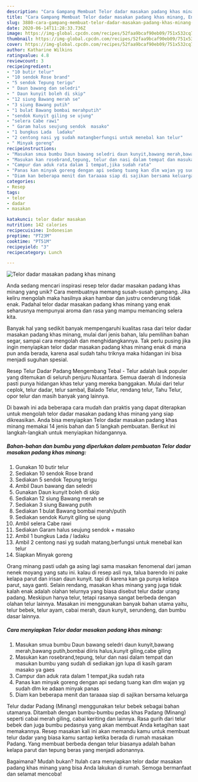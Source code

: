 ```yaml
---
description: "Cara Gampang Membuat Telor dadar masakan padang khas minang, Enak"
title: "Cara Gampang Membuat Telor dadar masakan padang khas minang, Enak"
slug: 3880-cara-gampang-membuat-telor-dadar-masakan-padang-khas-minang-enak
date: 2020-06-14T11:28:33.736Z
image: https://img-global.cpcdn.com/recipes/52faa9bcaf90eb09/751x532cq70/telor-dadar-masakan-padang-khas-minang-foto-resep-utama.jpg
thumbnail: https://img-global.cpcdn.com/recipes/52faa9bcaf90eb09/751x532cq70/telor-dadar-masakan-padang-khas-minang-foto-resep-utama.jpg
cover: https://img-global.cpcdn.com/recipes/52faa9bcaf90eb09/751x532cq70/telor-dadar-masakan-padang-khas-minang-foto-resep-utama.jpg
author: Katharine Wilkins
ratingvalue: 4.8
reviewcount: 3
recipeingredient:
- "10 butir telur"
- "10 sendok Rose brand"
- "5 sendok Tepung terigu"
- " Daun bawang dan seledri"
- " Daun kunyit boleh di skip"
- "12 siung Bawang merah se"
- "3 siung Bawang putih"
- "1 bulat Bawang bombai merahputih"
- "sendok Kunyit giling se ujung"
- "selera Cabe rawi"
- " Garam halus seujung sendok  masako"
- "1 bungkus Lada  ladaku"
- "2 centong nasi yg sudah matangberfungsi untuk menebal kan telur"
- " Minyak goreng"
recipeinstructions:
- "Masukan smua bumbu Daun bawang seledri daun kunyit,bawang merah,bawang putih,bombai diiris halus,kunyit giling,cabe giling"
- "Masukan kan rosebrand,tepung, telur dan nasi dalam tempat dan masukan bumbu yang sudah di sediakan jgn lupa di kasih garam masako ya gaes"
- "Campur dan aduk rata dalam 1 tempat,jika sudah rata"
- "Panas kan minyak goreng dengan api sedang tuang kan dlm wajan yg sudah dlm ke adaan minyak panas"
- "Diam kan beberapa menit dan taraaaa siap di sajikan bersama keluarga"
categories:
- Resep
tags:
- telor
- dadar
- masakan

katakunci: telor dadar masakan 
nutrition: 142 calories
recipecuisine: Indonesian
preptime: "PT23M"
cooktime: "PT51M"
recipeyield: "3"
recipecategory: Lunch

---
```



![Telor dadar masakan padang khas minang](https://img-global.cpcdn.com/recipes/52faa9bcaf90eb09/751x532cq70/telor-dadar-masakan-padang-khas-minang-foto-resep-utama.jpg)

Anda sedang mencari inspirasi resep telor dadar masakan padang khas minang yang unik? Cara membuatnya memang susah-susah gampang. Jika keliru mengolah maka hasilnya akan hambar dan justru cenderung tidak enak. Padahal telor dadar masakan padang khas minang yang enak seharusnya mempunyai aroma dan rasa yang mampu memancing selera kita.

Banyak hal yang sedikit banyak mempengaruhi kualitas rasa dari telor dadar masakan padang khas minang, mulai dari jenis bahan, lalu pemilihan bahan segar, sampai cara mengolah dan menghidangkannya. Tak perlu pusing jika ingin menyiapkan telor dadar masakan padang khas minang enak di mana pun anda berada, karena asal sudah tahu triknya maka hidangan ini bisa menjadi suguhan spesial.

Resep Telur Dadar Padang Mengembang Tebal - Telur adalah lauk populer yang ditemukan di seluruh penjuru Nusantara. Semua daerah di Indonesia pasti punya hidangan khas telur yang mereka banggakan. Mulai dari telur ceplok, telur dadar, telur sambal, Balado Telur, rendang telur, Tahu Telur, opor telur dan masih banyak yang lainnya.


Di bawah ini ada beberapa cara mudah dan praktis yang dapat diterapkan untuk mengolah telor dadar masakan padang khas minang yang siap dikreasikan. Anda bisa menyiapkan Telor dadar masakan padang khas minang memakai 14 jenis bahan dan 5 langkah pembuatan. Berikut ini langkah-langkah untuk menyiapkan hidangannya.

<!--inarticleads1-->

##### Bahan-bahan dan bumbu yang diperlukan dalam pembuatan Telor dadar masakan padang khas minang:

1. Gunakan 10 butir telur
1. Sediakan 10 sendok Rose brand
1. Sediakan 5 sendok Tepung terigu
1. Ambil  Daun bawang dan seledri
1. Gunakan  Daun kunyit boleh di skip
1. Sediakan 12 siung Bawang merah se
1. Sediakan 3 siung Bawang putih
1. Sediakan 1 bulat Bawang bombai merah/putih
1. Sediakan sendok Kunyit giling se ujung
1. Ambil selera Cabe rawi
1. Sediakan  Garam halus seujung sendok + masako
1. Ambil 1 bungkus Lada / ladaku
1. Ambil 2 centong nasi yg sudah matang,berfungsi untuk menebal kan telur
1. Siapkan  Minyak goreng


Orang minang pasti udah ga asing lagi sama masakan fenomenal dari jaman nenek moyang yang satu ini. kalau di resep asli nya, talua barendo ini pake kelapa parut dan irisan daun kunyit. tapi di karena kan ga punya kelapa parut, saya ganti. Selain rendang, masakan khas minang yang juga tidak kalah enak adalah olahan telurnya yang biasa disebut telur dadar urang padang. Meskipun hanya telur, tetapi rasanya sangat berbeda dengan olahan telur lainnya. Masakan ini menggunakan banyak bahan utama yaitu, telur bebek, telur ayam, cabai merah, daun kunyit, serundeng, dan bumbu dasar lainnya. 

<!--inarticleads2-->

##### Cara menyiapkan Telor dadar masakan padang khas minang:

1. Masukan smua bumbu Daun bawang seledri daun kunyit,bawang merah,bawang putih,bombai diiris halus,kunyit giling,cabe giling
1. Masukan kan rosebrand,tepung, telur dan nasi dalam tempat dan masukan bumbu yang sudah di sediakan jgn lupa di kasih garam masako ya gaes
1. Campur dan aduk rata dalam 1 tempat,jika sudah rata
1. Panas kan minyak goreng dengan api sedang tuang kan dlm wajan yg sudah dlm ke adaan minyak panas
1. Diam kan beberapa menit dan taraaaa siap di sajikan bersama keluarga


Telur dadar Padang (Minang) menggunakan telur bebek sebagai bahan utamanya. Ditambah dengan bumbu-bumbu pedas khas Padang (Minang) seperti cabai merah giling, cabai keriting dan lainnya. Rasa gurih dari telur bebek dan juga bumbu pedasnya yang akan membuat Anda ketagihan saat memakannya. Resep masakan kali ini akan memandu kamu untuk membuat telur dadar yang biasa kamu santap ketika berada di rumah masakan Padang. Yang membuat berbeda dengan telur biasanya adalah bahan kelapa parut dan tepung beras yang menjadi adonannya. 

Bagaimana? Mudah bukan? Itulah cara menyiapkan telor dadar masakan padang khas minang yang bisa Anda lakukan di rumah. Semoga bermanfaat dan selamat mencoba!
